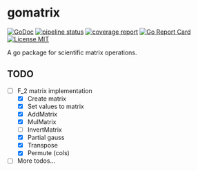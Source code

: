 # gomatrix

[![GoDoc](https://godoc.org/git.noc.ruhr-uni-bochum.de/danieljankowski/gomatrix?status.svg)](https://godoc.org/git.noc.ruhr-uni-bochum.de/danieljankowski/gomatrix)
[![pipeline status](https://git.noc.ruhr-uni-bochum.de/danieljankowski/gomatrix/badges/master/pipeline.svg)](https://git.noc.ruhr-uni-bochum.de/danieljankowski/gomatrix/commits/master)
[![coverage report](https://git.noc.ruhr-uni-bochum.de/danieljankowski/gomatrix/badges/master/coverage.svg)](https://git.noc.ruhr-uni-bochum.de/danieljankowski/gomatrix/commits/master)
[![Go Report Card](https://goreportcard.com/badge/git.noc.ruhr-uni-bochum.de/danieljankowski/gomatrix)](https://goreportcard.com/report/git.noc.ruhr-uni-bochum.de/danieljankowski/gomatrix)
[![License MIT](https://img.shields.io/badge/License-MIT-brightgreen.svg)](https://img.shields.io/badge/License-MIT-brightgreen.svg)


A go package for scientific matrix operations.


## TODO

- [ ] F_2 matrix implementation
  - [x] Create matrix
  - [x] Set values to matrix
  - [x] AddMatrix
  - [x] MulMatrix
  - [ ] InvertMatrix
  - [x] Partial gauss
  - [x] Transpose
  - [x] Permute (cols)
- [ ] More todos...
